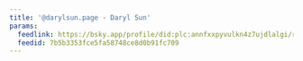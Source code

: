 ```yaml
---
title: '@darylsun.page - Daryl Sun'
params:
  feedlink: https://bsky.app/profile/did:plc:annfxxpyvulkn4z7ujdlalgi/rss
  feedid: 7b5b3353fce5fa58748ce8d0b91fc709
---
```

